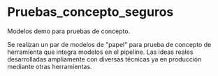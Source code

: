 # Pruebas_concepto_seguros
Modelos demo para pruebas de concepto.

Se realizan un par de modelos de "papel" para prueba de concepto de herramienta que integra modelos en el pipeline. Las ideas reales desarrolladas ampliamente con diversas técnicas ya en producción mediante otras herramientas.